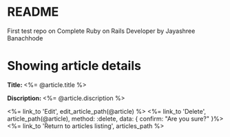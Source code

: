 # README
First test repo on Complete Ruby on Rails Developer by Jayashree Banachhode


<h1>Showing article details</h1>

<p><strong>Title: </strong><%= @article.title %></p>
<p><strong>Discription: </strong><%= @article.discription %></p>

<%= link_to 'Edit', edit_article_path(@article) %> 
<%= link_to 'Delete', article_path(@article), method: :delete, data: { confirm: "Are you sure?" }%>
<%= link_to 'Return to articles listing', articles_path %>
